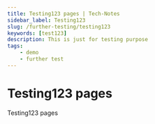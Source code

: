 ```yaml
---
title: Testing123 pages | Tech-Notes
sidebar_label: Testing123
slug: /further-testing/testing123
keywords: [test123]
description: This is just for testing purpose
tags: 
    - demo
    - further test
---
```


# Testing123 pages

Testing123 pages